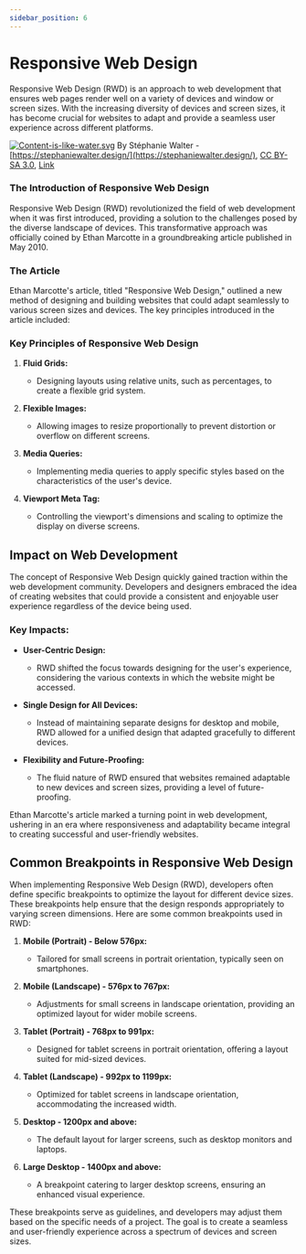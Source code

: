 ```yaml
---
sidebar_position: 6
---
```


# Responsive Web Design

Responsive Web Design (RWD) is an approach to web development that ensures web pages render well on a variety of devices and window or screen sizes. With the increasing diversity of devices and screen sizes, it has become crucial for websites to adapt and provide a seamless user experience across different platforms.

[![Content-is-like-water.svg](https://upload.wikimedia.org/wikipedia/commons/0/09/Content-is-like-water.svg)](https://commons.wikimedia.org/wiki/File:Content-is-like-water.svg#/media/File:Content-is-like-water.svg)
By Stéphanie Walter - [https://stephaniewalter.design/](https://stephaniewalter.design/), [CC BY-SA 3.0](https://creativecommons.org/licenses/by-sa/3.0), [Link](https://commons.wikimedia.org/w/index.php?curid=68705623)

### The Introduction of Responsive Web Design

Responsive Web Design (RWD) revolutionized the field of web development when it was first introduced, providing a solution to the challenges posed by the diverse landscape of devices. This transformative approach was officially coined by Ethan Marcotte in a groundbreaking article published in May 2010.

### The Article

Ethan Marcotte's article, titled "Responsive Web Design," outlined a new method of designing and building websites that could adapt seamlessly to various screen sizes and devices. The key principles introduced in the article included:

### Key Principles of Responsive Web Design

1. **Fluid Grids:**

   - Designing layouts using relative units, such as percentages, to create a flexible grid system.

2. **Flexible Images:**

   - Allowing images to resize proportionally to prevent distortion or overflow on different screens.

3. **Media Queries:**

   - Implementing media queries to apply specific styles based on the characteristics of the user's device.

4. **Viewport Meta Tag:**
   - Controlling the viewport's dimensions and scaling to optimize the display on diverse screens.

## Impact on Web Development

The concept of Responsive Web Design quickly gained traction within the web development community. Developers and designers embraced the idea of creating websites that could provide a consistent and enjoyable user experience regardless of the device being used.

### Key Impacts:

- **User-Centric Design:**

  - RWD shifted the focus towards designing for the user's experience, considering the various contexts in which the website might be accessed.

- **Single Design for All Devices:**

  - Instead of maintaining separate designs for desktop and mobile, RWD allowed for a unified design that adapted gracefully to different devices.

- **Flexibility and Future-Proofing:**
  - The fluid nature of RWD ensured that websites remained adaptable to new devices and screen sizes, providing a level of future-proofing.

Ethan Marcotte's article marked a turning point in web development, ushering in an era where responsiveness and adaptability became integral to creating successful and user-friendly websites.

## Common Breakpoints in Responsive Web Design

When implementing Responsive Web Design (RWD), developers often define specific breakpoints to optimize the layout for different device sizes. These breakpoints help ensure that the design responds appropriately to varying screen dimensions. Here are some common breakpoints used in RWD:

1. **Mobile (Portrait) - Below 576px:**

   - Tailored for small screens in portrait orientation, typically seen on smartphones.

2. **Mobile (Landscape) - 576px to 767px:**

   - Adjustments for small screens in landscape orientation, providing an optimized layout for wider mobile screens.

3. **Tablet (Portrait) - 768px to 991px:**

   - Designed for tablet screens in portrait orientation, offering a layout suited for mid-sized devices.

4. **Tablet (Landscape) - 992px to 1199px:**

   - Optimized for tablet screens in landscape orientation, accommodating the increased width.

5. **Desktop - 1200px and above:**

   - The default layout for larger screens, such as desktop monitors and laptops.

6. **Large Desktop - 1400px and above:**
   - A breakpoint catering to larger desktop screens, ensuring an enhanced visual experience.

These breakpoints serve as guidelines, and developers may adjust them based on the specific needs of a project. The goal is to create a seamless and user-friendly experience across a spectrum of devices and screen sizes.
